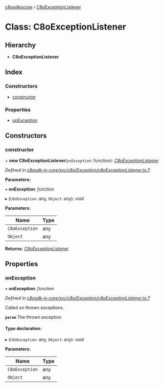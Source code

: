 [c8osdkjscore](../README.md) › [C8oExceptionListener](c8oexceptionlistener.md)

# Class: C8oExceptionListener

## Hierarchy

* **C8oExceptionListener**

## Index

### Constructors

* [constructor](c8oexceptionlistener.md#constructor)

### Properties

* [onException](c8oexceptionlistener.md#onexception)

## Constructors

###  constructor

\+ **new C8oExceptionListener**(`onException`: function): *[C8oExceptionListener](c8oexceptionlistener.md)*

*Defined in [c8osdk-js-core/src/c8o/Exception/c8oExceptionListener.ts:7](https://github.com/convertigo/c8osdk-angular/blob/759fcb2/src/c8o/Exception/c8oExceptionListener.ts#L7)*

**Parameters:**

▪ **onException**: *function*

▸ (`C8oException`: any, `Object`: any): *void*

**Parameters:**

Name | Type |
------ | ------ |
`C8oException` | any |
`Object` | any |

**Returns:** *[C8oExceptionListener](c8oexceptionlistener.md)*

## Properties

###  onException

• **onException**: *function*

*Defined in [c8osdk-js-core/src/c8o/Exception/c8oExceptionListener.ts:7](https://github.com/convertigo/c8osdk-angular/blob/759fcb2/src/c8o/Exception/c8oExceptionListener.ts#L7)*

Called on thrown exceptions.

**`param`** The thrown exception

#### Type declaration:

▸ (`C8oException`: any, `Object`: any): *void*

**Parameters:**

Name | Type |
------ | ------ |
`C8oException` | any |
`Object` | any |
